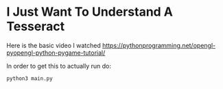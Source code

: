 # I Just Want To Understand A Tesseract

Here is the basic video I watched
https://pythonprogramming.net/opengl-pyopengl-python-pygame-tutorial/

In order to get this to actually run do:

```bash
python3 main.py
```
